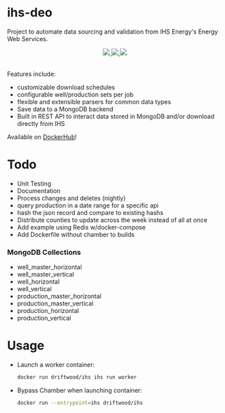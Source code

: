 # ihs-deo
Project to automate data sourcing and validation from IHS Energy's Energy Web Services. 

<div style="text-align:center;">
  <table >
    <tr>
      <a href="https://codecov.io/gh/la-mar/ihs-deo">
        <img src="https://codecov.io/gh/la-mar/ihs-deo/branch/master/graph/badge.svg" />
      </a>
      <a href="(https://circleci.com/gh/la-mar/ihs-deo">
        <img src="https://circleci.com/gh/la-mar/ihs-deo.svg?style=svg" />
      </a>
            <a href="https://hub.docker.com/r/driftwood/ihs">
        <img src="https://img.shields.io/docker/pulls/driftwood/ihs.svg" />
      </a>
    </tr>
  </table>
</div>



Features include:
- customizable download schedules
- configurable well/production sets per job
- flexible and extensible parsers for common data types
- Save data to a MongoDB backend
- Built in REST API to interact data stored in MongoDB and/or download directly from IHS 

Available on <a href="https://hub.docker.com/r/driftwood/ihs">DockerHub</a>!


# Todo

- Unit Testing
- Documentation
- Process changes and deletes (nightly)
- query production in a date range for a specific api
- hash the json record and compare to existing hashs
- Distribute counties to update across the week instead of all at once
- Add example using Redis w/docker-compose
- Add Dockerfile without chamber to builds

### MongoDB Collections

- well_master_horizontal
- well_master_vertical
- well_horizontal
- well_vertical
- production_master_horizontal
- production_master_vertical
- production_horizontal
- production_vertical

# Usage

- Launch a worker container:

  ```bash
  docker run driftwood/ihs ihs run worker
  ```

- Bypass Chamber when launching container:
  ```bash
  docker run --entrypoint=ihs driftwood/ihs
  ```
